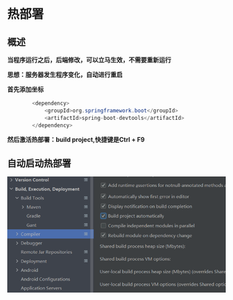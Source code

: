 # 热部署

## 概述

**当程序运行之后，后端修改，可以立马生效，不需要重新运行**

**思想：服务器发生程序变化，自动进行重启**


**首先添加坐标**

```java
        <dependency>
            <groupId>org.springframework.boot</groupId>
            <artifactId>spring-boot-devtools</artifactId>
        </dependency>

```


**然后激活热部署：build project,快捷键是Ctrl + F9**

## 自动启动热部署

![图 1](../images/76300be5cac10bf2019bdc3f09451cc73ebe6f350c9e5041ce8ee43c00941f4a.png)  



